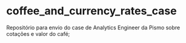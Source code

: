 # coffee_and_currency_rates_case
Repositório para envio do case de Analytics Engineer da Pismo sobre cotações e valor do café;
